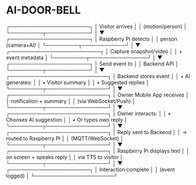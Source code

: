 # AI-DOOR-BELL

 ┌──────────────────────┐
 │ Visitor arrives      │
 │ (motion/person)      │
 └─────────┬────────────┘
           │
           ▼
 ┌──────────────────────┐
 │ Raspberry Pi detects │
 │ person (camera+AI)   │
 └─────────┬────────────┘
           │
           ▼
 ┌─────────────────────────┐
 │ Capture snapshot/video   │
 │ + event metadata         │
 └─────────┬────────────────┘
           │
           ▼
 ┌──────────────────────┐
 │ Send event to        │
 │ Backend API           │
 └─────────┬────────────┘
           │
           ▼
 ┌───────────────────────────┐
 │ Backend stores event       │
 │ + AI generates:            │
 │  • Visitor summary         │
 │  • Suggested replies       │
 └─────────┬─────────────────┘
           │
           ▼
 ┌───────────────────────────┐
 │ Owner Mobile App receives │
 │ notification + summary     │
 │ (via WebSocket/Push)       │
 └─────────┬─────────────────┘
           │
           ▼
 ┌───────────────────────────┐
 │ Owner interacts:           │
 │  • Chooses AI suggestion   │
 │  • Or types own reply      │
 └─────────┬─────────────────┘
           │
           ▼
 ┌───────────────────────────┐
 │ Reply sent to Backend     │
 │ → routed to Raspberry Pi   │
 │ (MQTT/WebSocket)           │
 └─────────┬─────────────────┘
           │
           ▼
 ┌───────────────────────────┐
 │ Raspberry Pi displays text │
 │ on screen + speaks reply   │
 │ via TTS to visitor         │
 └─────────┬─────────────────┘
           │
           ▼
 ┌──────────────────────┐
 │ Interaction complete │
 │ (event logged)       │
 └──────────────────────┘
